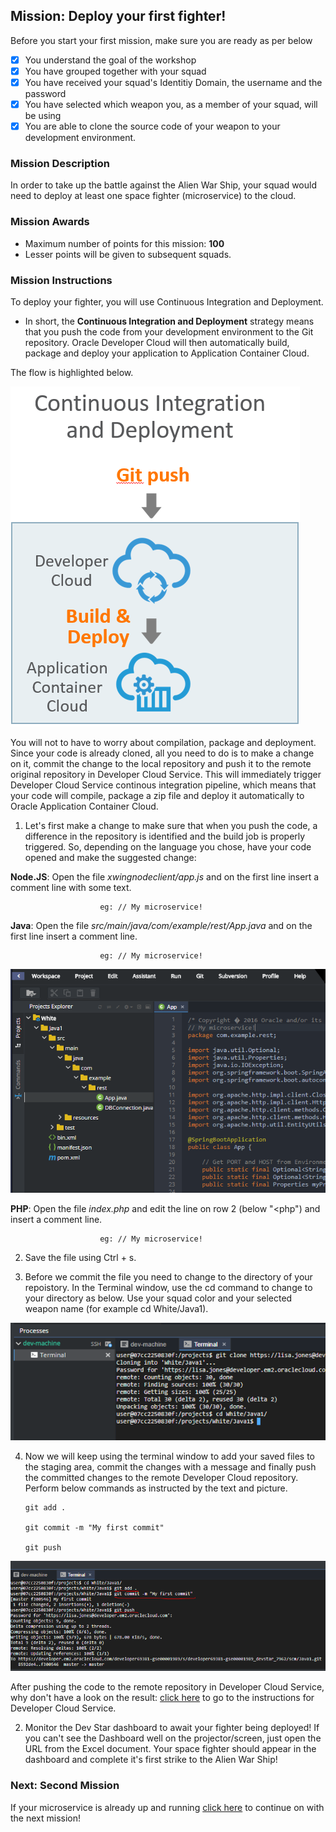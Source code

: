 ## Mission: Deploy your first fighter! ##

Before you start your first mission, make sure you are ready as per below

- [x] You understand the goal of the workshop
- [x] You have grouped together with your squad
- [x] You have received your squad's Identitiy Domain, the username and the password
- [x] You have selected which weapon you, as a member of your squad, will be using
- [x] You are able to clone the source code of your weapon to your development environment.

### Mission Description ###

In order to take up the battle against the Alien War Ship, your squad would need to deploy at least one space fighter (microservice) to the cloud.

### Mission Awards ###

- Maximum number of points for this mission: **100**
- Lesser points will be given to subsequent squads.

### Mission Instructions ###

To deploy your fighter, you will use Continuous Integration and Deployment.
+ In short, the **Continuous Integration and Deployment** strategy means that you push the code from your development environment to the Git repository. Oracle Developer Cloud will then automatically build, package and deploy your application to Application Container Cloud. 

The flow is highlighted below.

[![Continuous](../cicd.png)](deploy.md) 

You will not to have to worry about compilation, package and deployment.
Since your code is already cloned, all you need to do is to make a change on it, commit the change to the local repository and push it to the remote original repository in Developer Cloud Service. This will immediately trigger Developer Cloud Service continous integration pipeline, which means that your code will compile, package a zip file and deploy it automatically to Oracle Application Container Cloud.

1. Let's first make a change to make sure that when you push the code, a difference in the repository is identified and the build job is properly triggered.
So, depending on the language you chose, have your code opened and make the suggested change:

 **Node.JS**: Open the file *xwingnodeclient/app.js* and on the first line insert a comment line with some text.
                        
                        eg: // My microservice!

 **Java**: Open the file *src/main/java/com/example/rest/App.java* and on the first line insert a comment line.

                        eg: // My microservice!

 ![change](../images/che_change.PNG)
 
 **PHP**: Open the file *index.php* and edit the line on row 2 (below "<php") and insert a comment line.

                        eg: // My microservice!
<!--
+ Ruby: Ruby and bundler gem installed

 **Ruby**: Open the file *xwingrubyclient/app.rb* and on the first line insert a comment line with your squad name.

                        eg: # Yellow
-->

2. Save the file using Ctrl + s.

3. Before we commit the file you need to change to the directory of your repoistory. In the Terminal window, use the cd command to change to your directory as below. Use your squad color and your selected weapon name (for example cd White/Java1).

![change](../images/che_changedir.PNG)

4. Now we will keep using the terminal window to add your saved files to the staging area, commit the changes with a message and finally push the committed changes to the remote Developer Cloud repository. Perform below commands as instructed by the text and picture.

       git add .

       git commit -m "My first commit"

       git push

 ![change](../images/che_commit.PNG)

After pushing the code to the remote repository in Developer Cloud Service, why don't have a look on the result:
[click here](../devcs.md) to go to the instructions for Developer Cloud Service.

2. Monitor the Dev Star dashboard to await your fighter being deployed! If you can't see the Dashboard well on the projector/screen, just open the URL from the Excel document. Your space fighter should appear in the dashboard and complete it's first strike to the Alien War Ship!

### Next: Second Mission ###

If your microservice is already up and running [click here](scale.md) to continue on with the next mission!

